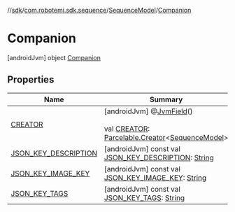 //[sdk](../../../../index.md)/[com.robotemi.sdk.sequence](../../index.md)/[SequenceModel](../index.md)/[Companion](index.md)



# Companion  
 [androidJvm] object [Companion](index.md)   


## Properties  
  
|  Name |  Summary | 
|---|---|
| <a name="com.robotemi.sdk.sequence/SequenceModel.Companion/CREATOR/#/PointingToDeclaration/"></a>[CREATOR](-c-r-e-a-t-o-r.md)| <a name="com.robotemi.sdk.sequence/SequenceModel.Companion/CREATOR/#/PointingToDeclaration/"></a> [androidJvm] @[JvmField](https://kotlinlang.org/api/latest/jvm/stdlib/kotlin.jvm/-jvm-field/index.html)()  <br>  <br>val [CREATOR](-c-r-e-a-t-o-r.md): [Parcelable.Creator](https://developer.android.com/reference/kotlin/android/os/Parcelable.Creator.html)<[SequenceModel](../index.md)>   <br>|
| <a name="com.robotemi.sdk.sequence/SequenceModel.Companion/JSON_KEY_DESCRIPTION/#/PointingToDeclaration/"></a>[JSON_KEY_DESCRIPTION](-j-s-o-n_-k-e-y_-d-e-s-c-r-i-p-t-i-o-n.md)| <a name="com.robotemi.sdk.sequence/SequenceModel.Companion/JSON_KEY_DESCRIPTION/#/PointingToDeclaration/"></a> [androidJvm] const val [JSON_KEY_DESCRIPTION](-j-s-o-n_-k-e-y_-d-e-s-c-r-i-p-t-i-o-n.md): [String](https://kotlinlang.org/api/latest/jvm/stdlib/kotlin/-string/index.html)   <br>|
| <a name="com.robotemi.sdk.sequence/SequenceModel.Companion/JSON_KEY_IMAGE_KEY/#/PointingToDeclaration/"></a>[JSON_KEY_IMAGE_KEY](-j-s-o-n_-k-e-y_-i-m-a-g-e_-k-e-y.md)| <a name="com.robotemi.sdk.sequence/SequenceModel.Companion/JSON_KEY_IMAGE_KEY/#/PointingToDeclaration/"></a> [androidJvm] const val [JSON_KEY_IMAGE_KEY](-j-s-o-n_-k-e-y_-i-m-a-g-e_-k-e-y.md): [String](https://kotlinlang.org/api/latest/jvm/stdlib/kotlin/-string/index.html)   <br>|
| <a name="com.robotemi.sdk.sequence/SequenceModel.Companion/JSON_KEY_TAGS/#/PointingToDeclaration/"></a>[JSON_KEY_TAGS](-j-s-o-n_-k-e-y_-t-a-g-s.md)| <a name="com.robotemi.sdk.sequence/SequenceModel.Companion/JSON_KEY_TAGS/#/PointingToDeclaration/"></a> [androidJvm] const val [JSON_KEY_TAGS](-j-s-o-n_-k-e-y_-t-a-g-s.md): [String](https://kotlinlang.org/api/latest/jvm/stdlib/kotlin/-string/index.html)   <br>|


